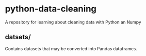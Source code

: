 # python-data-cleaning
A repository for learning about cleaning data with Python an Numpy

## datsets/
Contains datasets that may be converted into Pandas dataframes.

